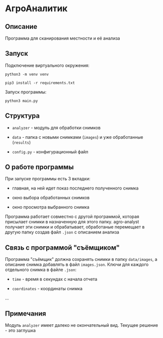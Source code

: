 # АгроАналитик

## Описание

Программа для сканирования местности и её анализа

## Запуск

Подключение виртуального окружения:

```shell
python3 -m venv venv
```

```shell
pip3 install -r requirements.txt
```

Запуск программы:

```shell
python3 main.py
```

## Структура

- `analyzer` - модуль для обработки снимков

- `data` - папка с новыми снимками (`images`) и уже обработанные (`results`)

- `config.py` - конфигурационный файл

## О работе программы

При запуске программы есть 3 вкладки:

- главная, на ней идет показ последнего полученного снимка

- окно выбора обработанных снимков

- окно просмотра выбранного снимка

Программа работает совместно с другой программой, которая присылает снимки в назначенную для этого папку. agro-analyst получает эти снимки и обрабатывает, обработаные перемещает в другую папку создав файл `.json` с описанием анализа

## Связь с программой "съёмщиком"

Программа "съёмщик" должна сохранять снимки в папку `data/images`, а описание снимка добавлять в файл `images.json`. Ключи для каждого отдельного снимка в файле `.json`:

- `time` - время в секундах с начала отчета

- `coordinates` - координаты снимка

...



## Примечания

Модуль `analyzer` имеет далеко не окончательный вид. Текущее решение - это заглушка
